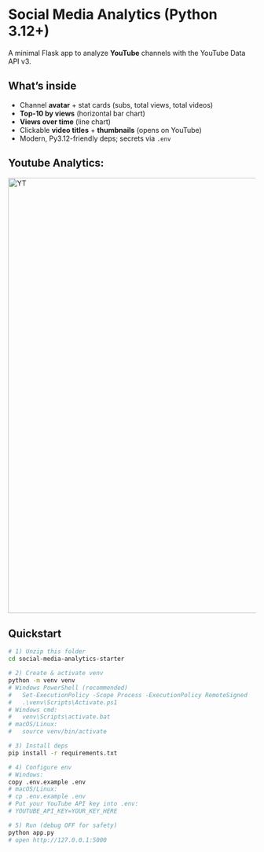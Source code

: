 # Social Media Analytics (Python 3.12+)

A minimal Flask app to analyze **YouTube** channels with the YouTube Data API v3.

## What’s inside

- Channel **avatar** + stat cards (subs, total views, total videos)
- **Top-10 by views** (horizontal bar chart)
- **Views over time** (line chart)
- Clickable **video titles** + **thumbnails** (opens on YouTube)
- Modern, Py3.12-friendly deps; secrets via `.env`

## Youtube Analytics:
<img width="1442" height="886" alt="YT" src="https://github.com/user-attachments/assets/6a9ac435-5c83-49b1-89fb-a2ebbd08501a" />

## Quickstart

```bash
# 1) Unzip this folder
cd social-media-analytics-starter

# 2) Create & activate venv
python -m venv venv
# Windows PowerShell (recommended)
#   Set-ExecutionPolicy -Scope Process -ExecutionPolicy RemoteSigned
#   .\venv\Scripts\Activate.ps1
# Windows cmd:
#   venv\Scripts\activate.bat
# macOS/Linux:
#   source venv/bin/activate

# 3) Install deps
pip install -r requirements.txt

# 4) Configure env
# Windows:
copy .env.example .env
# macOS/Linux:
# cp .env.example .env
# Put your YouTube API key into .env:
# YOUTUBE_API_KEY=YOUR_KEY_HERE

# 5) Run (debug OFF for safety)
python app.py
# open http://127.0.0.1:5000
```


